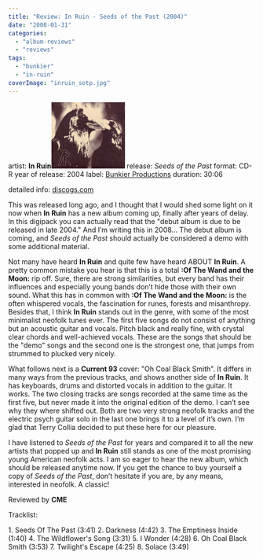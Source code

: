 ```yaml
---
title: "Review: In Ruin - Seeds of the Past (2004)"
date: "2008-01-31"
categories: 
  - "album-reviews"
  - "reviews"
tags: 
  - "bunkier"
  - "in-ruin"
coverImage: "inruin_sotp.jpg"
---
```


artist: **In Ruin**[![](images/inruin_sotp.jpg "inruin_sotp")](http://www.eveningoflight.nl/wordpress/wp-content/uploads/2011/06/inruin_sotp.jpg "inruin_sotp") release: _Seeds of the Past_ format: CD-R year of release: 2004 label: [Bunkier Productions](http://www.bunkierproductions.com/) duration: 30:06

detailed info: [discogs.com](http://www.discogs.com/In-Ruin-Seeds-Of-The-Past/master/212062)

This was released long ago, and I thought that I would shed some light on it now when **In Ruin** has a new album coming up, finally after years of delay. In this digipack you can actually read that the "debut album is due to be released in late 2004." And I’m writing this in 2008... The debut album is coming, and _Seeds of the Past_ should actually be considered a demo with some additional material.

Not many have heard **In Ruin** and quite few have heard ABOUT **In Ruin**. A pretty common mistake you hear is that this is a total **:Of The Wand and the Moon:** rip off. Sure, there are strong similarities, but every band has their influences and especially young bands don’t hide those with their own sound. What this has in common with **:Of The Wand and the Moon:** is the often whispered vocals, the fascination for runes, forests and misanthropy. Besides that, I think **In Ruin** stands out in the genre, with some of the most minimalist neofolk tunes ever. The first five songs do not consist of anything but an acoustic guitar and vocals. Pitch black and really fine, with crystal clear chords and well-achieved vocals. These are the songs that should be the "demo" songs and the second one is the strongest one, that jumps from strummed to plucked very nicely.

What follows next is a **Current 93** cover: "Oh Coal Black Smith". It differs in many ways from the previous tracks, and shows another side of **In Ruin**. It has keyboards, drums and distorted vocals in addition to the guitar. It works. The two closing tracks are songs recorded at the same time as the first five, but never made it into the original edition of the demo. I can’t see why they where shifted out. Both are two very strong neofolk tracks and the electric psych guitar solo in the last one brings it to a level of it’s own. I’m glad that Terry Collia decided to put these here for our pleasure.

I have listened to _Seeds of the Past_ for years and compared it to all the new artists that popped up and **In Ruin** still stands as one of the most promising young American neofolk acts. I am so eager to hear the new album, which should be released anytime now. If you get the chance to buy yourself a copy of _Seeds of the Past_, don’t hesitate if you are, by any means, interested in neofolk. A classic!

Reviewed by **CME**

Tracklist:

1\. Seeds Of The Past (3:41) 2. Darkness (4:42) 3. The Emptiness Inside (1:40) 4. The Wildflower's Song (3:31) 5. I Wonder (4:28) 6. Oh Coal Black Smith (3:53) 7. Twilight's Escape (4:25) 8. Solace (3:49)

